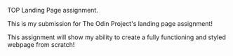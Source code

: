 TOP Landing Page assignment.

This is my submission for The Odin Project's landing page assignment!

This assignment will show my ability to create a fully functioning and styled webpage from scratch!
